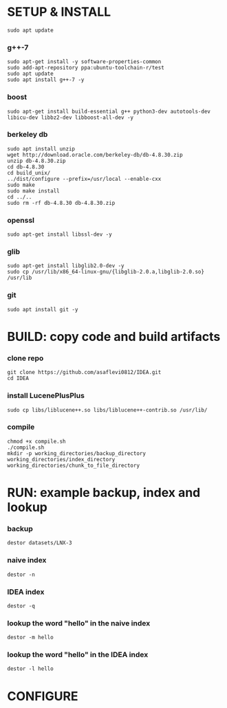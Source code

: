 # SETUP & INSTALL #

`sudo apt update`

### g++-7
```
sudo apt-get install -y software-properties-common
sudo add-apt-repository ppa:ubuntu-toolchain-r/test
sudo apt update
sudo apt install g++-7 -y
```
### boost
`sudo apt-get install build-essential g++ python3-dev autotools-dev libicu-dev libbz2-dev libboost-all-dev -y`
### berkeley db
```
sudo apt install unzip
wget http://download.oracle.com/berkeley-db/db-4.8.30.zip
unzip db-4.8.30.zip
cd db-4.8.30
cd build_unix/
../dist/configure --prefix=/usr/local --enable-cxx
sudo make
sudo make install
cd ../..
sudo rm -rf db-4.8.30 db-4.8.30.zip
```
### openssl
`sudo apt-get install libssl-dev -y`
### glib
```
sudo apt-get install libglib2.0-dev -y
sudo cp /usr/lib/x86_64-linux-gnu/{libglib-2.0.a,libglib-2.0.so} /usr/lib
```
### git
`sudo apt install git -y`

# BUILD: copy code and build artifacts #

### clone repo
```
git clone https://github.com/asaflevi0812/IDEA.git
cd IDEA
```
### install LucenePlusPlus
`sudo cp libs/liblucene++.so libs/liblucene++-contrib.so /usr/lib/`
### compile
```
chmod +x compile.sh
./compile.sh
mkdir -p working_directories/backup_directory working_directories/index_directory working_directories/chunk_to_file_directory
```

# RUN: example backup, index and lookup #

### backup
`destor datasets/LNX-3`
### naive index
`destor -n`
### IDEA index
`destor -q`
### lookup the word "hello" in the naive index
`destor -m hello`
### lookup the word "hello" in the IDEA index
`destor -l hello`

# CONFIGURE #